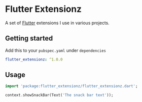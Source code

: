 # Flutter Extensionz

A set of [Flutter](https://flutter.dev) extensions I use in various projects.

## Getting started

Add this to your `pubspec.yaml` under `dependencies`

```yaml
flutter_extensionz: ^1.0.0
```

## Usage

```dart
import 'package:flutter_extensionz/flutter_extensionz.dart';

context.showSnackBar(Text('The snack bar text'));
```

